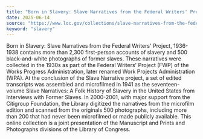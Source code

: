 ```yaml
---
title: "Born in Slavery: Slave Narratives from the Federal Writers' Project, 1936-1938"
date: 2025-06-14
source: "https://www.loc.gov/collections/slave-narratives-from-the-federal-writers-project-1936-to-1938/about-this-collection/"
keyword: "slavery"
---
```


Born in Slavery: Slave Narratives from the Federal Writers' Project, 1936-1938 contains more than 2,300 first-person accounts of slavery and 500 black-and-white photographs of former slaves. These narratives were collected in the 1930s as part of the Federal Writers' Project (FWP) of the Works Progress Administration, later renamed Work Projects Administration (WPA). At the conclusion of the Slave Narrative project, a set of edited transcripts was assembled and microfilmed in 1941 as the seventeen-volume Slave Narratives: A Folk History of Slavery in the United States from Interviews with Former Slaves. In 2000-2001, with major support from the Citigroup Foundation, the Library digitized the narratives from the microfilm edition and scanned from the originals 500 photographs, including more than 200 that had never been microfilmed or made publicly available. This online collection is a joint presentation of the Manuscript and Prints and Photographs divisions of the Library of Congress.

